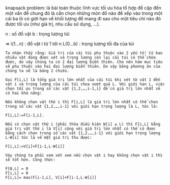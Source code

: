 knapsack problem: là bài toán thuộc lĩnh vực tối ưu hóa tổ hợp 
đề cập đến một vấn đề
chung đó là cần chọn những món đồ nào để xếp vào
trong một cái ba lô có giới hạn về khối lượng để
mang đi sao cho một tiêu chí nào đó được tối ưu
(như giá trị, nhu cầu sử dụng, …).


n : số đồ vật 
b : trọng lượng túi

=>  i(1...n) : đồ vật i từ 1 tới n 
    L(0...b) : trọng lượng tối đa của túi

    Ta nhận thấy rằng: Giá trị của cái túi phụ thuộc vào 2 yếu tố: Có bao nhiêu vật đang được xét và trọng lượng còn lại cái túi có thể chứa được, do vậy chúng ta có 2 đại lượng biến thiên. Cho nên hàm mục tiêu sẽ phụ thuộc vào hai đại lượng biến thiên. Do vậy bảng phương án của chúng ta sẽ là bảng 2 chiều.

    Gọi F[i,L] là tổng giá trị lớn nhất của cái túi khi xét từ vật 1 đến vật i và trọng lượng của cái túi chưa vượt quá L. Với giới hạn L, việc chọn tối ưu trong số các vật {1,2,…,i-1,i} để có giá trị lớn nhất sẽ có hai khả năng:

    Nếu không chọn vật thứ i thì F[i,L] là giá trị lớn nhất có thể chọn trong số các vật {1,2,…,i-1} với giới hạn trọng lượng là L, tức là:

    F[i,L]:=F[i-1,L].

    Nếu có chọn vật thứ i (phải thỏa điều kiện W[i] ≤ L) thì F[i,L] bằng giá trị vật thứ i là V[i] cộng với giá trị lớn nhất có thể có được bằng cách chọn trong số các vật {1,2,…,i-1} với giới hạn trọng lượng L-W[i] tức là về mặt giá trị thu được:

    F[i,L]:=V[i]+F[i-1,L-W[i]]

    Vậy chúng ta phải xem xét xem nếu chọn vật i hay không chọn vật i thì sẽ tốt hơn. Công thức: 

    F[0,L] = 0 
    F[i,L] = 0
    F[i,L]= max(F[i-1,L], V[i]+F[i-1,L-W[i]]